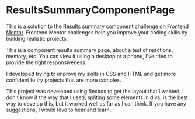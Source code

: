 # ResultsSummaryComponentPage

This is a solution to the [Results summary component challenge on Frontend Mentor](https://www.frontendmentor.io/challenges/results-summary-component-CE_K6s0maV). Frontend Mentor challenges help you improve your coding skills by building realistic projects. 

This is a component results summary  page, about a test of reactions, memory, etc. You can view it using a desktop or a phone, I've tried to provide the right responsiveness.

I developed trying to improve my skills in CSS and HTML and get more confident to try projects that are more complex.

This project was developed using flexbox to get the layout that I wanted, I don't know if the way that I used, spliting some elements in divs, is the best way to develop this, but it worked well as far as I can think. If you have any suggestions, I would love to hear and learn.